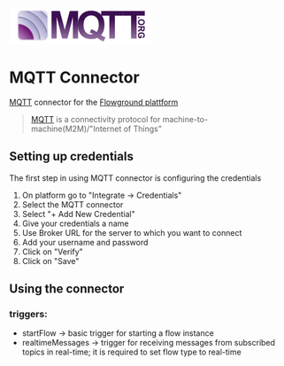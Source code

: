 ![MQTT Connector logo](logo.png "MQTT logo")

# MQTT Connector

[MQTT](http://mqtt.org/) connector for the [Flowground plattform](https://app.flowground.net/ "Flowground platform")

> [MQTT](http://mqtt.org/) is a connectivity protocol for machine-to-machine(M2M)/"Internet of Things"

## Setting up credentials
The first step in using MQTT connector is configuring the credentials
1. On platform go to "Integrate → Credentials"
2. Select the MQTT connector
3. Select "+ Add New Credential"
4. Give your credentials a name
5. Use Broker URL for the server to which you want to connect
6. Add your username and password
8. Click on "Verify"
9. Click on "Save"

## Using the connector
### triggers:
* startFlow → basic trigger for starting a flow instance
* realtimeMessages → trigger for receiving messages from subscribed topics in real-time; it is required to set flow type to real-time
